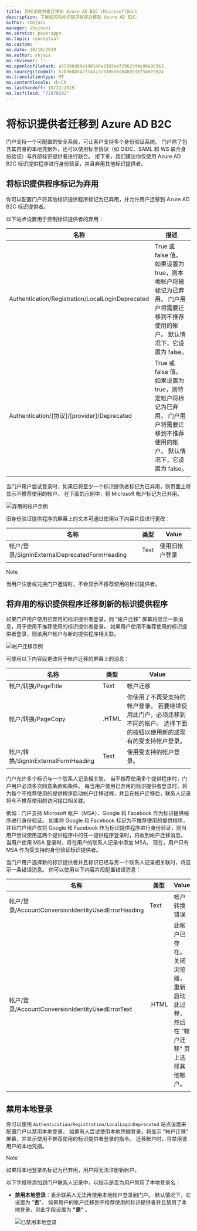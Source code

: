 ```yaml
---
title: 将标识提供者迁移到 Azure AD B2C |MicrosoftDocs
description: 了解如何将标识提供程序迁移到 Azure AD B2C。
author: sbmjais
manager: shujoshi
ms.service: powerapps
ms.topic: conceptual
ms.custom: ''
ms.date: 10/18/2019
ms.author: shjais
ms.reviewer: ''
ms.openlocfilehash: a57398d08e190140a3383aef29825f4c08e90363
ms.sourcegitcommit: 57b968b542fc43737330596d840d938f566e582a
ms.translationtype: MT
ms.contentlocale: zh-CN
ms.lasthandoff: 10/22/2019
ms.locfileid: "72978292"
---
```

# <a name="migrate-identity-providers-to-azure-ad-b2c"></a>将标识提供者迁移到 Azure AD B2C

门户支持一个可配置的安全系统，可让客户支持多个身份验证系统。 门户除了包含其自身的本地凭据外，还可以使用标准协议（如 OIDC、SAML 和 WS 联合身份验证）与外部标识提供者进行联合。 接下来，我们建议你仅使用 Azure AD B2C 标识提供程序进行身份验证，并且弃用其他标识提供者。 

## <a name="marking-an-identity-provider-as-deprecate"></a>将标识提供程序标记为弃用

你可以配置门户将其他标识提供程序标记为已弃用，并允许用户迁移到 Azure AD B2C 标识提供者。 

以下站点设置用于控制标识提供者的弃用：

| 名称  | 描述  |
|--------|--------|
| Authentication/Registration/LocalLoginDeprecated | True 或 false 值。 如果设置为 true，则本地帐户将被标记为已弃用。 门户用户将需要迁移到不推荐使用的帐户。 默认情况下，它设置为 false。 |
| Authentication/[协议]/[provider]/Deprecated  | True 或 false 值。 如果设置为 true，则特定帐户将标记为已弃用。 门户用户将需要迁移到不推荐使用的帐户。 默认情况下，它设置为 false。 |
|||

当门户用户尝试登录时，如果已将至少一个标识提供者标记为已弃用，则页面上将显示不推荐使用的帐户。 在下面的示例中，将 Microsoft 帐户标记为已弃用。

![弃用的帐户示例](../media/gdpr-deprecate-account.png "弃用的帐户示例")

旧身份验证提供程序的屏幕上的文本可通过使用以下内容片段进行更改：

| 名称                                               | 类型 | Value                         |
|----------------------------------------------------|------|-------------------------------|
| 帐户/登录/SignInExternalDeprecatedFormHeading | Text | 使用旧帐户登录 |
|||

> [!NOTE]
> 当用户注册或兑换门户邀请时，不会显示不推荐使用的标识提供者。

## <a name="migrating-a-deprecated-identity-provider-to-a-new-identity-provider"></a>将弃用的标识提供程序迁移到新的标识提供程序

如果门户用户使用已弃用的标识提供者登录，则 "帐户迁移" 屏幕将显示一条消息，用于使用不推荐使用的标识提供者登录。 如果用户使用不推荐使用的标识提供者登录，则该用户帐户与新的提供程序相关联。

![帐户迁移示例](../media/gdpr-account-migration.png "帐户迁移示例")

可使用以下内容段更改用于帐户迁移的屏幕上的消息：

| 名称                                         | 类型 | Value                                                                                                                                                                                                                |
|----------------------------------------------|------|----------------------------------------------------------------------------------------------------------------------------------------------------------------------------------------------------------------------|
| 帐户/转换/PageTitle                 | Text | 帐户迁移                                                                                                                                                                                                    |
| 帐户/转换/PageCopy                  | .HTML | 你使用了不再受支持的帐户登录。 若要继续使用此门户，必须迁移到不同的帐户。 选择下面的按钮以使用新的或现有的受支持帐户登录。 |
| 帐户/转换/SignInExternalFormHeading | Text | 使用受支持的帐户登录。                                                                                                                                                                                     |
|||

门户允许多个标识与一个联系人记录相关联。 当不推荐使用多个提供程序时，门户用户必须多次同意条款和条件。 每当用户使用已弃用的标识提供者登录时，将为每个不推荐使用的提供程序启动帐户迁移过程，并且在帐户迁移后，联系人记录将与不推荐使用的访问接口相关联。

例如：门户支持 Microsoft 帐户（MSA）、Google 和 Facebook 作为标识提供程序进行身份验证。 如果将 Google 和 Facebook 标记为不推荐使用的提供程序，并且门户用户仅将 Google 和 Facebook 作为标识提供程序进行身份验证，则当用户尝试使用这两个提供程序中的任一提供程序登录时，将收到帐户迁移消息。 当用户使用 MSA 登录时，将在用户的联系人记录中添加 MSA。 现在，用户只有 MSA 作为受支持的身份验证标识提供者。

当门户用户选择新的标识提供者并且标识已经与另一个联系人记录相关联时，将显示一条错误消息。 你可以使用以下内容片段配置错误消息：

| 名称                                                     | 类型 | Value                                                                                                                               |
|----------------------------------------------------------|------|-------------------------------------------------------------------------------------------------------------------------------------|
| 帐户/登录/AccountConversionIdentityUsedErrorHeading | Text | 帐户转换错误                                                                                                            |
| 帐户/登录/AccountConversionIdentityUsedErrorText    | .HTML | 此帐户已存在。 关闭浏览器，重新启动此过程，然后在 "帐户迁移" 页上选择其他帐户。 |
|||

## <a name="disabling-local-login"></a>禁用本地登录

你可以使用 `Authentication/Registration/LocalLoginDeprecated` 站点设置来配置门户以禁用本地登录。 如果有人尝试使用本地凭据登录，将显示 "帐户迁移" 屏幕，并显示使用不推荐使用的标识提供者登录的指令。 迁移帐户时，将禁用该用户的本地凭据。

> [!NOTE]
> 如果将本地登录名标记为已弃用，用户将无法注册新帐户。

以下字段将添加到门户联系人记录中，以指示是否为用户禁用了本地登录名：
- **禁用本地登录**：表示联系人无法再使用本地帐户登录到门户。 默认情况下，它设置为 "**否**"。 如果用户的帐户迁移到不推荐使用的标识提供者并且禁用了本地登录，则此字段设置为 **"是"** 。

    ![已禁用本地登录](../media/local-login-disabled.png "已禁用本地登录")

